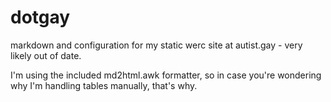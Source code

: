# dotgay
markdown and configuration for my static werc site at autist.gay - very likely out of date.

I'm using the included md2html.awk formatter, so in case you're wondering why I'm handling tables manually, that's why. 
